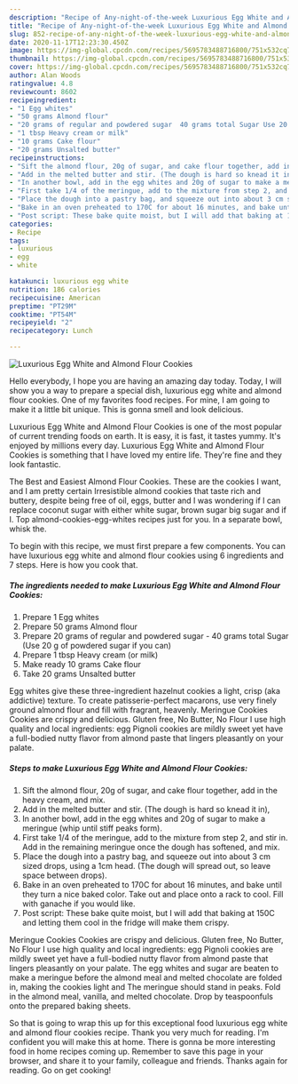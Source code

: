 ```yaml
---
description: "Recipe of Any-night-of-the-week Luxurious Egg White and Almond Flour Cookies"
title: "Recipe of Any-night-of-the-week Luxurious Egg White and Almond Flour Cookies"
slug: 852-recipe-of-any-night-of-the-week-luxurious-egg-white-and-almond-flour-cookies
date: 2020-11-17T12:23:30.450Z
image: https://img-global.cpcdn.com/recipes/5695783488716800/751x532cq70/luxurious-egg-white-and-almond-flour-cookies-recipe-main-photo.jpg
thumbnail: https://img-global.cpcdn.com/recipes/5695783488716800/751x532cq70/luxurious-egg-white-and-almond-flour-cookies-recipe-main-photo.jpg
cover: https://img-global.cpcdn.com/recipes/5695783488716800/751x532cq70/luxurious-egg-white-and-almond-flour-cookies-recipe-main-photo.jpg
author: Alan Woods
ratingvalue: 4.8
reviewcount: 8602
recipeingredient:
- "1 Egg whites"
- "50 grams Almond flour"
- "20 grams of regular and powdered sugar  40 grams total Sugar Use 20 g of powdered sugar if you can"
- "1 tbsp Heavy cream or milk"
- "10 grams Cake flour"
- "20 grams Unsalted butter"
recipeinstructions:
- "Sift the almond flour, 20g of sugar, and cake flour together, add in the heavy cream, and mix."
- "Add in the melted butter and stir. (The dough is hard so knead it in),"
- "In another bowl, add in the egg whites and 20g of sugar to make a meringue (whip until stiff peaks form)."
- "First take 1/4 of the meringue, add to the mixture from step 2, and stir in. Add in the remaining meringue once the dough has softened, and mix."
- "Place the dough into a pastry bag, and squeeze out into about 3 cm sized drops, using a 1cm head. (The dough will spread out, so leave space between drops)."
- "Bake in an oven preheated to 170C for about 16 minutes, and bake until they turn a nice baked color. Take out and place onto a rack to cool. Fill with ganache if you would like."
- "Post script: These bake quite moist, but I will add that baking at 150C and letting them cool in the fridge will make them crispy."
categories:
- Recipe
tags:
- luxurious
- egg
- white

katakunci: luxurious egg white 
nutrition: 186 calories
recipecuisine: American
preptime: "PT29M"
cooktime: "PT54M"
recipeyield: "2"
recipecategory: Lunch

---
```



![Luxurious Egg White and Almond Flour Cookies](https://img-global.cpcdn.com/recipes/5695783488716800/751x532cq70/luxurious-egg-white-and-almond-flour-cookies-recipe-main-photo.jpg)

Hello everybody, I hope you are having an amazing day today. Today, I will show you a way to prepare a special dish, luxurious egg white and almond flour cookies. One of my favorites food recipes. For mine, I am going to make it a little bit unique. This is gonna smell and look delicious.

Luxurious Egg White and Almond Flour Cookies is one of the most popular of current trending foods on earth. It is easy, it is fast, it tastes yummy. It's enjoyed by millions every day. Luxurious Egg White and Almond Flour Cookies is something that I have loved my entire life. They're fine and they look fantastic.

The Best and Easiest Almond Flour Cookies. These are the cookies I want, and I am pretty certain Irresistible almond cookies that taste rich and buttery, despite being free of oil, eggs, butter and I was wondering if I can replace coconut sugar with either white sugar, brown sugar big sugar and if I. Top almond-cookies-egg-whites recipes just for you. In a separate bowl, whisk the.


To begin with this recipe, we must first prepare a few components. You can have luxurious egg white and almond flour cookies using 6 ingredients and 7 steps. Here is how you cook that.

<!--inarticleads1-->

##### The ingredients needed to make Luxurious Egg White and Almond Flour Cookies:

1. Prepare 1 Egg whites
1. Prepare 50 grams Almond flour
1. Prepare 20 grams of regular and powdered sugar - 40 grams total Sugar (Use 20 g of powdered sugar if you can)
1. Prepare 1 tbsp Heavy cream (or milk)
1. Make ready 10 grams Cake flour
1. Take 20 grams Unsalted butter


Egg whites give these three-ingredient hazelnut cookies a light, crisp (aka addictive) texture. To create patisserie-perfect macarons, use very finely ground almond flour and fill with fragrant, heavenly. Meringue Cookies Cookies are crispy and delicious. Gluten free, No Butter, No Flour I use high quality and local ingredients: egg Pignoli cookies are mildly sweet yet have a full-bodied nutty flavor from almond paste that lingers pleasantly on your palate. 

<!--inarticleads2-->

##### Steps to make Luxurious Egg White and Almond Flour Cookies:

1. Sift the almond flour, 20g of sugar, and cake flour together, add in the heavy cream, and mix.
1. Add in the melted butter and stir. (The dough is hard so knead it in),
1. In another bowl, add in the egg whites and 20g of sugar to make a meringue (whip until stiff peaks form).
1. First take 1/4 of the meringue, add to the mixture from step 2, and stir in. Add in the remaining meringue once the dough has softened, and mix.
1. Place the dough into a pastry bag, and squeeze out into about 3 cm sized drops, using a 1cm head. (The dough will spread out, so leave space between drops).
1. Bake in an oven preheated to 170C for about 16 minutes, and bake until they turn a nice baked color. Take out and place onto a rack to cool. Fill with ganache if you would like.
1. Post script: These bake quite moist, but I will add that baking at 150C and letting them cool in the fridge will make them crispy.


Meringue Cookies Cookies are crispy and delicious. Gluten free, No Butter, No Flour I use high quality and local ingredients: egg Pignoli cookies are mildly sweet yet have a full-bodied nutty flavor from almond paste that lingers pleasantly on your palate. The egg whites and sugar are beaten to make a meringue before the almond meal and melted chocolate are folded in, making the cookies light and The meringue should stand in peaks. Fold in the almond meal, vanilla, and melted chocolate. Drop by teaspoonfuls onto the prepared baking sheets. 

So that is going to wrap this up for this exceptional food luxurious egg white and almond flour cookies recipe. Thank you very much for reading. I'm confident you will make this at home. There is gonna be more interesting food in home recipes coming up. Remember to save this page in your browser, and share it to your family, colleague and friends. Thanks again for reading. Go on get cooking!
